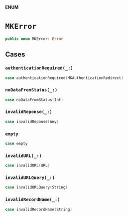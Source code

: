 **ENUM**

# `MKError`

```swift
public enum MKError: Error
```

## Cases
### `authenticationRequired(_:)`

```swift
case authenticationRequired(MKAuthenticationRedirect)
```

### `noDataFromStatus(_:)`

```swift
case noDataFromStatus(Int)
```

### `invalidReponse(_:)`

```swift
case invalidReponse(Any)
```

### `empty`

```swift
case empty
```

### `invalidURL(_:)`

```swift
case invalidURL(URL)
```

### `invalidURLQuery(_:)`

```swift
case invalidURLQuery(String)
```

### `invalidRecordName(_:)`

```swift
case invalidRecordName(String)
```
